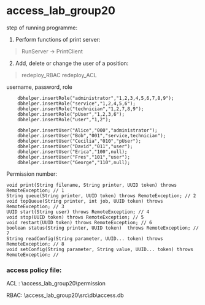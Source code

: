 # access_lab_group20

step of running programme:
1. Perform functions of print server:
> RunServer -> PrintClient

2. Add, delete or change the user of a position:
> redeploy_RBAC
> redeploy_ACL

username, password, role

        dbhelper.insertRole("administrator","1,2,3,4,5,6,7,8,9");
        dbhelper.insertRole("service","1,2,4,5,6");
        dbhelper.insertRole("technician","1,2,7,8,9");
        dbhelper.insertRole("pUser","1,2,3,6");
        dbhelper.insertRole("user","1,2");

        dbhelper.insertUser("Alice","000","administrator");
        dbhelper.insertUser("Bob","001","service,technician");
        dbhelper.insertUser("Cecilia","010","pUser");
        dbhelper.insertUser("David","011","user");
        dbhelper.insertUser("Erica","100",null);
        dbhelper.insertUser("Fres","101","user");
        dbhelper.insertUser("George","110",null);

Permission number:
```
void print(String filename, String printer, UUID token) throws RemoteException; // 1 
String queue(String printer, UUID token) throws RemoteException; // 2 
void topQueue(String printer, int job, UUID token) throws RemoteException; // 3 
UUID start(String user) throws RemoteException; // 4
void stop(UUID token) throws RemoteException; // 5 
void restart(UUID token) throws RemoteException; // 6 
boolean status(String printer, UUID token)  throws RemoteException; // 7 
String readConfig(String parameter, UUID... token) throws RemoteException; // 8 
void setConfig(String parameter, String value, UUID... token) throws RemoteException; //
```

### access policy file:
ACL : \access_lab_group20\permission

RBAC: \access_lab_group20\src\db\access.db

